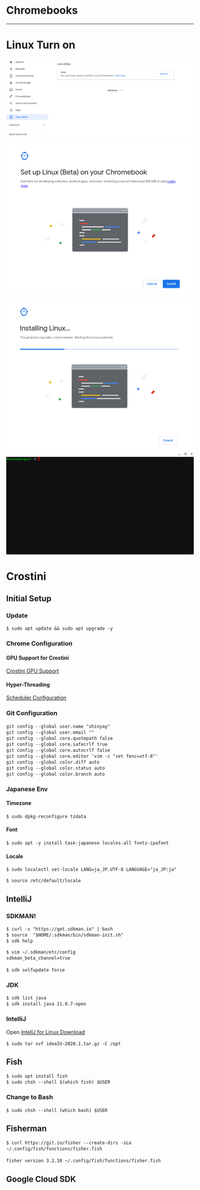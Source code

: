 # Chromebooks
---
# Linux Turn on

![Linux-Turn-On](images/Linux-Turn-On.png)
![Setup-Linux](images/Setup-Linux.png)
![Installing-Linux](images/Installing-Linux.png)
![Terminal](images/Terminal.png)

# Crostini
## Initial Setup
### Update
```
$ sudo apt update && sudo apt upgrade -y
```

### Chrome Configuration
#### GPU Support for Crostini
[Crostini GPU Support](chrome://flags/#crostini-gpu-support)

#### Hyper-Threading
[Scheduler Configuration](chrome://flags#scheduler-configuration)

### Git Configuration
```
git config --global user.name "shinyay"
git config --global user.email ""
git config --global core.quotepath false
git config --global core.safecrlf true
git config --global core.autocrlf false
git config --global core.editor 'vim -c "set fenc=utf-8"'
git config --global color.diff auto
git config --global color.status auto
git config --global color.branch auto
```
### Japanese Env
#### Timezone
```
$ sudo dpkg-reconfigure tzdata
```

#### Font
```
$ sudo apt -y install task-japanese locales-all fonts-ipafont
```

#### Locale
```
$ sudo localectl set-locale LANG=ja_JP.UTF-8 LANGUAGE="ja_JP:ja"
```
```
$ source /etc/default/locale
```

## IntelliJ
### SDKMAN!
```
$ curl -s "https://get.sdkman.io" | bash
$ source  "$HOME/.sdkman/bin/sdkman-init.sh"
$ sdk help
```
```
$ vim ~/.sdkman/etc/config
sdkman_beta_channel=true

$ sdk selfupdate force
```
### JDK
```
$ sdk list java
$ sdk install java 11.0.7-open
```

### IntelliJ
Open [IntellJ for Linux Download](https://www.jetbrains.com/idea/download/#section=linux)

```
$ sudo tar xvf ideaIU-2020.1.tar.gz -C /opt
```

## Fish
```
$ sudo apt install fish
$ sudo chsh --shell $(which fish) $USER
```

### Change to Bash
```
$ sudo chsh --shell (which bash) $USER
```

## Fisherman
```
$ curl https://git.io/fisher --create-dirs -sLo ~/.config/fish/functions/fisher.fish

fisher version 3.2.10 ~/.config/fish/functions/fisher.fish
```

## Google Cloud SDK
